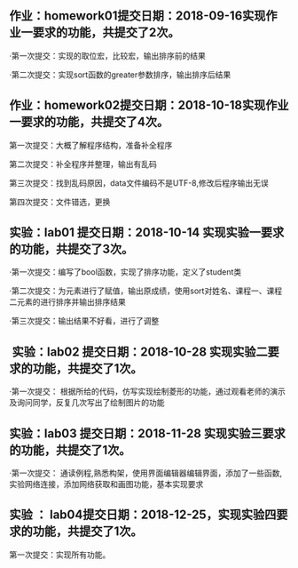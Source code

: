 作业：homework01提交日期：2018-09-16实现作业一要求的功能，共提交了2次。
----------------------------------------------------------------------
·第一次提交：实现的取位宏，比较宏，输出排序前的结果 

·第二次提交：实现sort函数的greater参数排序，输出排序后结果

作业：homework02提交日期：2018-10-18实现作业一要求的功能，共提交了4次。
-------

﻿第一次提交：大概了解程序结构，准备补全程序

﻿第二次提交：补全程序并整理，输出有乱码

﻿第三次提交：找到乱码原因，data文件编码不是UTF-8,修改后程序输出无误

﻿第四次提交：文件错选，更换

 实验：lab01 提交日期：2018-10-14 实现实验一要求的功能，共提交了3次。
 -------------------------------------------------------------------
·第一次提交：编写了bool函数，实现了排序功能，定义了student类

·第二次提交：为元素进行了赋值，输出原成绩，使用sort对姓名、课程一、课程二元素的进行排序并输出排序结果

·第三次提交：输出结果不好看，进行了调整

﻿ 实验：lab02 提交日期：2018-10-28 实现实验二要求的功能，共提交了1次。
 -----------
·第一次提交： 根据所给的代码，仿写实现绘制菱形的功能，通过观看老师的演示及询问同学，反复几次写出了绘制图片的功能

实验：lab03 提交日期：2018-11-28 实现实验三要求的功能，共提交了1次。
---------------------------
·第一次提交： 通读例程,熟悉构架，使用界面编辑器编辑界面，添加了一些函数,实验网络连接，添加网络获取和画图功能，基本实现要求

实验 ： lab04提交日期：2018-12-25，实现实验四要求的功能，共提交了1次。
----------------------
第一次提交：实现所有功能。
